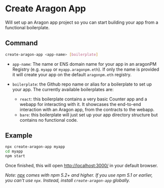 # Create Aragon App

Will set up an Aragon app project so you can start building your app from a functional boilerplate.

## Command

```sh
create-aragon-app <app-name> [boilerplate]
```

- `app-name`: The name or ENS domain name for your app in an aragonPM Registry (e.g. `myapp` or `myapp.aragonpm.eth`). If only the name is provided it will create your app on the default `aragonpm.eth` registry.

- `boilerplate`: the Github repo name or alias for a boilerplate to set up your app. The currently available boilerplates are:

  - `react`: this boilerplate contains a very basic Counter app and a webapp for interacting with it. It showcases the end-to-end interaction with an Aragon app, from the contracts to the webapp.
  - `bare`: this boilerplate will just set up your app directory structure but contains no functional code.

## Example

```sh
npx create-aragon-app myapp
cd myapp
npm start
```

Once finished, this will open [http://localhost:3000/](http://localhost:3000/) in your default browser.

_Note: [npx](https://medium.com/@maybekatz/introducing-npx-an-npm-package-runner-55f7d4bd282b) comes with npm 5.2+ and higher. If you use npm 5.1 or earlier, you can't use `npx`. Instead, install `create-aragon-app` globally._

